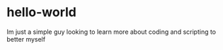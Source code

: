 # hello-world
Im just a simple guy looking to learn more about coding and scripting
to better myself
